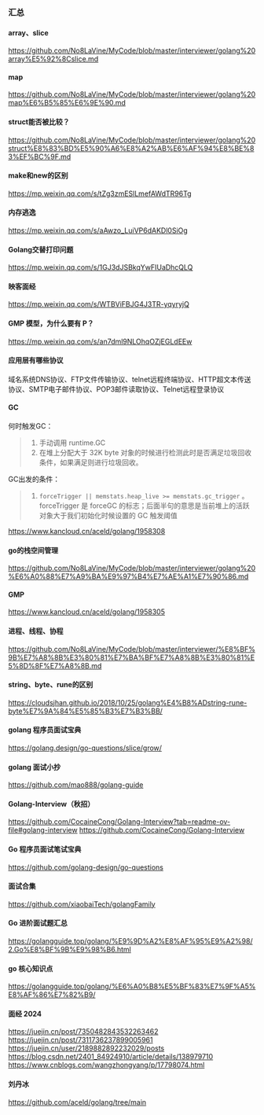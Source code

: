 ### 汇总

#### array、slice

https://github.com/No8LaVine/MyCode/blob/master/interviewer/golang%20array%E5%92%8Cslice.md

#### map

https://github.com/No8LaVine/MyCode/blob/master/interviewer/golang%20map%E6%B5%85%E6%9E%90.md

#### struct能否被比较？

https://github.com/No8LaVine/MyCode/blob/master/interviewer/golang%20struct%E8%83%BD%E5%90%A6%E8%A2%AB%E6%AF%94%E8%BE%83%EF%BC%9F.md

#### make和new的区别

https://mp.weixin.qq.com/s/tZg3zmESlLmefAWdTR96Tg

#### 内存逃逸

https://mp.weixin.qq.com/s/aAwzo_LuiVP6dAKDl0SiOg

#### Golang交替打印问题

https://mp.weixin.qq.com/s/1GJ3dJSBkqYwFIUaDhcQLQ

#### 映客面经

https://mp.weixin.qq.com/s/WTBViFBJG4J3TR-yqyryjQ

#### GMP 模型，为什么要有 P？

https://mp.weixin.qq.com/s/an7dml9NLOhqOZjEGLdEEw

#### 应用层有哪些协议

域名系统DNS协议、FTP文件传输协议、telnet远程终端协议、HTTP超文本传送协议、SMTP电子邮件协议、POP3邮件读取协议、Telnet远程登录协议

#### GC

何时触发GC：

>1. 手动调用 runtime.GC
>2. 在堆上分配大于 32K byte 对象的时候进行检测此时是否满足垃圾回收条件，如果满足则进行垃圾回收。

GC出发的条件：

> 1. `forceTrigger || memstats.heap_live >= memstats.gc_trigger` 。forceTrigger 是 forceGC 的标志；后面半句的意思是当前堆上的活跃对象大于我们初始化时候设置的 GC 触发阈值

https://www.kancloud.cn/aceld/golang/1958308

#### go的栈空间管理

https://github.com/No8LaVine/MyCode/blob/master/interviewer/golang%20%E6%A0%88%E7%A9%BA%E9%97%B4%E7%AE%A1%E7%90%86.md

#### GMP

https://www.kancloud.cn/aceld/golang/1958305

#### 进程、线程、协程

https://github.com/No8LaVine/MyCode/blob/master/interviewer/%E8%BF%9B%E7%A8%8B%E3%80%81%E7%BA%BF%E7%A8%8B%E3%80%81%E5%8D%8F%E7%A8%8B.md

#### string、byte、rune的区别

https://cloudsjhan.github.io/2018/10/25/golang%E4%B8%ADstring-rune-byte%E7%9A%84%E5%85%B3%E7%B3%BB/

#### golang 程序员面试宝典
https://golang.design/go-questions/slice/grow/

#### golang 面试小抄
https://github.com/mao888/golang-guide

#### Golang-Interview（秋招）
https://github.com/CocaineCong/Golang-Interview?tab=readme-ov-file#golang-interview
https://github.com/CocaineCong/Golang-Interview

#### Go 程序员面试笔试宝典
https://github.com/golang-design/go-questions

#### 面试合集
https://github.com/xiaobaiTech/golangFamily

#### Go 进阶面试题汇总
https://golangguide.top/golang/%E9%9D%A2%E8%AF%95%E9%A2%98/2.Go%E8%BF%9B%E9%98%B6.html

#### go 核心知识点
https://golangguide.top/golang/%E6%A0%B8%E5%BF%83%E7%9F%A5%E8%AF%86%E7%82%B9/

#### 面经 2024
https://juejin.cn/post/7350482843532263462
https://juejin.cn/post/7311736237899005961
https://juejin.cn/user/2189882892232029/posts
https://blog.csdn.net/2401_84924910/article/details/138979710
https://www.cnblogs.com/wangzhongyang/p/17798074.html

#### 刘丹冰
https://github.com/aceld/golang/tree/main


